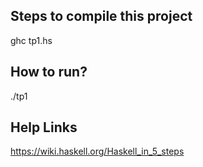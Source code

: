## Steps to compile this project

ghc tp1.hs

## How to run?

./tp1

## Help Links

https://wiki.haskell.org/Haskell_in_5_steps